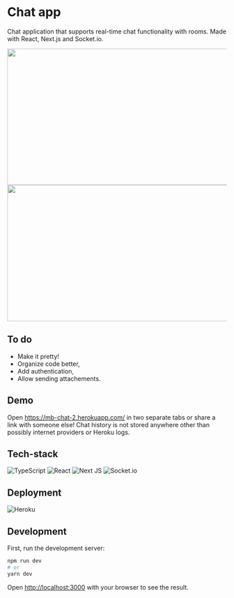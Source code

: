 # Chat app
Chat application that supports real-time chat functionality with rooms. Made with React, Next.js and Socket.io.

<p align="center">
  <img width="614" height="313" src="https://user-images.githubusercontent.com/53918817/166168587-21d18dc8-7577-4882-8a98-858fc333a8a2.png">
  <img width="614" height="313" src="https://user-images.githubusercontent.com/53918817/166168594-b8292e02-32ac-411c-9328-a2956c9ebcbd.png">
</p>

## To do

* Make it pretty!
* Organize code better,
* Add authentication,
* Allow sending attachements.

## Demo

Open https://mb-chat-2.herokuapp.com/ in two separate tabs or share a link with someone else! Chat history is not stored anywhere other than possibly internet providers or Heroku logs.

## Tech-stack
![TypeScript](https://img.shields.io/badge/typescript-%23007ACC.svg?style=for-the-badge&logo=typescript&logoColor=white)
![React](https://img.shields.io/badge/react-%2320232a.svg?style=for-the-badge&logo=react&logoColor=%2361DAFB)
![Next JS](https://img.shields.io/badge/Next-black?style=for-the-badge&logo=next.js&logoColor=white)
![Socket.io](https://img.shields.io/badge/Socket.io-black?style=for-the-badge&logo=socket.io&badgeColor=010101)

## Deployment
![Heroku](https://img.shields.io/badge/heroku-%23430098.svg?style=for-the-badge&logo=heroku&logoColor=white)

## Development

First, run the development server:

```bash
npm run dev
# or
yarn dev
```

Open [http://localhost:3000](http://localhost:3000) with your browser to see the result.
